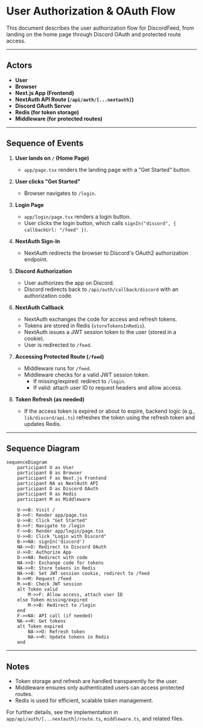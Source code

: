 # User Authorization & OAuth Flow

This document describes the user authorization flow for DiscordFeed, from landing on the home page through Discord OAuth and protected route access.

---

## Actors

- **User**
- **Browser**
- **Next.js App (Frontend)**
- **NextAuth API Route (`/api/auth/[...nextauth]`)**
- **Discord OAuth Server**
- **Redis (for token storage)**
- **Middleware (for protected routes)**

---

## Sequence of Events

1. **User lands on `/` (Home Page)**

   - `app/page.tsx` renders the landing page with a "Get Started" button.

2. **User clicks "Get Started"**

   - Browser navigates to `/login`.

3. **Login Page**

   - `app/login/page.tsx` renders a login button.
   - User clicks the login button, which calls `signIn("discord", { callbackUrl: "/feed" })`.

4. **NextAuth Sign-In**

   - NextAuth redirects the browser to Discord's OAuth2 authorization endpoint.

5. **Discord Authorization**

   - User authorizes the app on Discord.
   - Discord redirects back to `/api/auth/callback/discord` with an authorization code.

6. **NextAuth Callback**

   - NextAuth exchanges the code for access and refresh tokens.
   - Tokens are stored in Redis (`storeTokensInRedis`).
   - NextAuth issues a JWT session token to the user (stored in a cookie).
   - User is redirected to `/feed`.

7. **Accessing Protected Route (`/feed`)**

   - Middleware runs for `/feed`.
   - Middleware checks for a valid JWT session token.
     - If missing/expired: redirect to `/login`.
     - If valid: attach user ID to request headers and allow access.

8. **Token Refresh (as needed)**
   - If the access token is expired or about to expire, backend logic (e.g., `lib/discord/api.ts`) refreshes the token using the refresh token and updates Redis.

---

## Sequence Diagram

```mermaid
sequenceDiagram
    participant U as User
    participant B as Browser
    participant F as Next.js Frontend
    participant NA as NextAuth API
    participant D as Discord OAuth
    participant R as Redis
    participant M as Middleware

    U->>B: Visit /
    B->>F: Render app/page.tsx
    U->>B: Click "Get Started"
    B->>F: Navigate to /login
    F->>B: Render app/login/page.tsx
    U->>B: Click "Login with Discord"
    B->>NA: signIn('discord')
    NA->>D: Redirect to Discord OAuth
    U->>D: Authorize App
    D->>NA: Redirect with code
    NA->>D: Exchange code for tokens
    NA->>R: Store tokens in Redis
    NA->>B: Set JWT session cookie, redirect to /feed
    B->>M: Request /feed
    M->>B: Check JWT session
    alt Token valid
        M->>F: Allow access, attach user ID
    else Token missing/expired
        M->>B: Redirect to /login
    end
    F->>NA: API call (if needed)
    NA->>R: Get tokens
    alt Token expired
        NA->>D: Refresh token
        NA->>R: Update tokens in Redis
    end
```

---

## Notes

- Token storage and refresh are handled transparently for the user.
- Middleware ensures only authenticated users can access protected routes.
- Redis is used for efficient, scalable token management.

For further details, see the implementation in `app/api/auth/[...nextauth]/route.ts`, `middleware.ts`, and related files.
